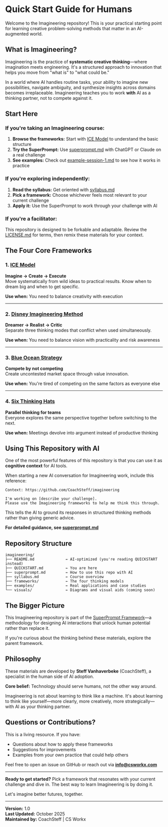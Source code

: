 # Quick Start Guide for Humans

Welcome to the Imagineering repository! This is your practical starting point for learning creative problem-solving methods that matter in an AI-augmented world.

## What is Imagineering?

Imagineering is the practice of **systematic creative thinking**—where imagination meets engineering. It's a structured approach to innovation that helps you move from "what is" to "what could be."

In a world where AI handles routine tasks, your ability to imagine new possibilities, navigate ambiguity, and synthesize insights across domains becomes irreplaceable. Imagineering teaches you to work **with** AI as a thinking partner, not to compete against it.

## Start Here

### If you're taking an Imagineering course:
1. **Browse the frameworks:** Start with [ICE Model](frameworks/ICE-model.md) to understand the basic structure
2. **Try the SuperPrompt:** Use [superprompt.md](superprompt.md) with ChatGPT or Claude on a real challenge
3. **See examples:** Check out [example-session-1.md](examples/example-session-1.md) to see how it works in practice

### If you're exploring independently:
1. **Read the syllabus:** Get oriented with [syllabus.md](syllabus.md)
2. **Pick a framework:** Choose whichever feels most relevant to your current challenge
3. **Apply it:** Use the SuperPrompt to work through your challenge with AI

### If you're a facilitator:
This repository is designed to be forkable and adaptable. Review the [LICENSE.md](LICENSE.md) for terms, then remix these materials for your context.

## The Four Core Frameworks

### 1. [ICE Model](frameworks/ICE-model.md)
**Imagine → Create → Execute**  
Move systematically from wild ideas to practical results. Know when to dream big and when to get specific.

**Use when:** You need to balance creativity with execution

---

### 2. [Disney Imagineering Method](frameworks/Disney-Imagineering.md)
**Dreamer → Realist → Critic**  
Separate three thinking modes that conflict when used simultaneously.

**Use when:** You need to balance vision with practicality and risk awareness

---

### 3. [Blue Ocean Strategy](frameworks/Blue-Ocean.md)
**Compete by not competing**  
Create uncontested market space through value innovation.

**Use when:** You're tired of competing on the same factors as everyone else

---

### 4. [Six Thinking Hats](frameworks/6-Thinking-Hats.md)
**Parallel thinking for teams**  
Everyone explores the same perspective together before switching to the next.

**Use when:** Meetings devolve into argument instead of productive thinking

## Using This Repository with AI

One of the most powerful features of this repository is that you can use it as **cognitive context** for AI tools.

When starting a new AI conversation for Imagineering work, include this reference:

```
Context: https://github.com/CoachSteff/imagineering

I'm working on [describe your challenge]. 
Please use the Imagineering frameworks to help me think this through.
```

This tells the AI to ground its responses in structured thinking methods rather than giving generic advice.

**For detailed guidance, see [superprompt.md](superprompt.md)**

## Repository Structure

```
imagineering/
├── README.md              ← AI-optimized (you're reading QUICKSTART instead)
├── QUICKSTART.md          ← You are here
├── superprompt.md         ← How to use this repo with AI
├── syllabus.md            ← Course overview
├── frameworks/            ← The four thinking models
├── examples/              ← Real applications and case studies
└── visuals/               ← Diagrams and visual aids (coming soon)
```

## The Bigger Picture

This Imagineering repository is part of the [SuperPrompt Framework](https://github.com/CoachSteff/superprompt-framework)—a methodology for designing AI interactions that unlock human potential rather than replace it.

If you're curious about the thinking behind these materials, explore the parent framework.

## Philosophy

These materials are developed by **Steff Vanhaverbeke** (CoachSteff), a specialist in the human side of AI adoption.

**Core belief:** Technology should serve humans, not the other way around.

Imagineering is not about learning to think like a machine. It's about learning to think like yourself—more clearly, more creatively, more strategically—with AI as your thinking partner.

## Questions or Contributions?

This is a living resource. If you have:
- Questions about how to apply these frameworks
- Suggestions for improvements
- Examples from your own practice that could help others

Feel free to open an issue on GitHub or reach out via **info@csworkx.com**

---

**Ready to get started?** Pick a framework that resonates with your current challenge and dive in. The best way to learn Imagineering is by doing it.

Let's imagine better futures, together.

---

**Version:** 1.0  
**Last Updated:** October 2025  
**Maintained by:** CoachSteff | CS Workx
